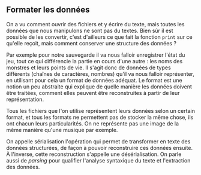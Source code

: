## Formater les données

On a vu comment ouvrir des fichiers et y écrire du texte, mais toutes les données que nous manipulons ne sont pas du textes.
Bien sûr il est possible de les convertir, c'est d'ailleurs ce que fait la fonction `print` sur ce qu'elle reçoit, mais comment conserver une structure des données ?

Par exemple pour notre sauvegarde il va nous falloir enregistrer l'état du jeu, tout ce qui différencie la partie en cours d'une autre : les noms des monstres et leurs points de vie.
Il s'agit donc de données de types différents (chaînes de caractères, nombres) qu'il va nous falloir représenter, en utilisant pour cela un format de données adéquat.
Le format est une notion un peu abstraite qui explique de quelle manière les données doivent être traitées, comment elles peuvent être reconstruites à partir de leur représentation.

Tous les fichiers que l'on utilise représentent leurs données selon un certain format, et tous les formats ne permettent pas de stocker la même chose, ils ont chacun leurs particularités.
On ne représente pas une image de la même manière qu'une musique par exemple.

On appelle sérialisation l'opération qui permet de transformer en texte des données structurées, de façon à pouvoir reconstruire ces données ensuite.
À l'inverse, cette reconstruction s'appelle une désérialisation. On parle aussi de _parsing_ pour qualifier l'analyse syntaxique du texte et l'extraction des données.
